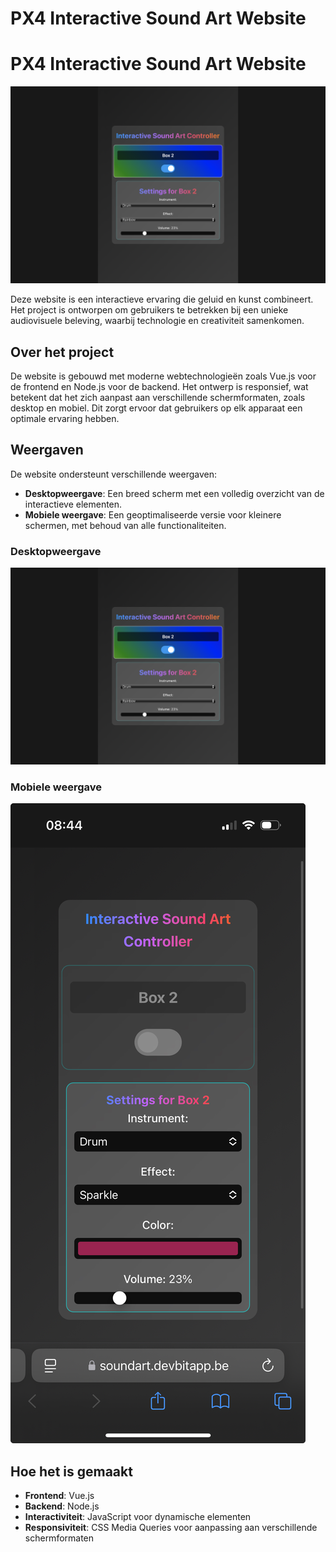 # PX4 Interactive Sound Art Website

# PX4 Interactive Sound Art Website

![Desktopweergave](fotos/desktop_view.jpeg)

Deze website is een interactieve ervaring die geluid en kunst combineert. Het project is ontworpen om gebruikers te betrekken bij een unieke audiovisuele beleving, waarbij technologie en creativiteit samenkomen.

## Over het project

De website is gebouwd met moderne webtechnologieën zoals Vue.js voor de frontend en Node.js voor de backend. Het ontwerp is responsief, wat betekent dat het zich aanpast aan verschillende schermformaten, zoals desktop en mobiel. Dit zorgt ervoor dat gebruikers op elk apparaat een optimale ervaring hebben.

## Weergaven

De website ondersteunt verschillende weergaven:

- **Desktopweergave**: Een breed scherm met een volledig overzicht van de interactieve elementen.
- **Mobiele weergave**: Een geoptimaliseerde versie voor kleinere schermen, met behoud van alle functionaliteiten.

### Desktopweergave
![Desktopweergave](fotos/desktop_view.jpeg)

### Mobiele weergave
![Mobiele weergave](fotos/mobile_view.jpeg)

## Hoe het is gemaakt

- **Frontend**: Vue.js
- **Backend**: Node.js
- **Interactiviteit**: JavaScript voor dynamische elementen
- **Responsiviteit**: CSS Media Queries voor aanpassing aan verschillende schermformaten


